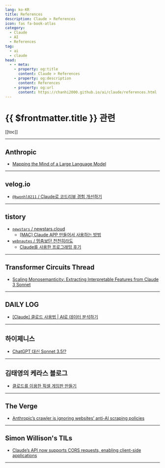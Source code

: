 ```yaml
---
lang: ko-KR
title: References
description: Claude > References
icon: fas fa-book-atlas
category: 
  - Claude
  - AI
  - References
tag: 
  - ai
  - claude
head:
  - - meta:
    - property: og:title
      content: Claude > References
    - property: og:description
      content: References
    - property: og:url
      content: https://chanhi2000.github.io/ai/claude/references.html
---
```


# {{ $frontmatter.title }} 관련

[[toc]]

---

## <VPIcon icon="iconfont icon-claude"/>Anthropic

- [Mapping the Mind of a Large Language Model](https://www.anthropic.com/research/mapping-mind-language-model)

---

## <VPIcon icon="iconfont icon-velog"/>velog.io

- [`@kwonhl0211` / Claude로 코드리뷰 경험 개선하기](https://velog.io/@kwonhl0211/Claude%EB%A1%9C-%EC%BD%94%EB%93%9C%EB%A6%AC%EB%B7%B0-%EA%B2%BD%ED%97%98-%EA%B0%9C%EC%84%A0%ED%95%98%EA%B8%B0)

---

## tistory

- [`newstars` / newstars.cloud](https://newstars.tistory.com/m/)
  - [\[MAC\] Claude APP 만들어서 사용하는 방법](https://newstars.tistory.com/m/593)
  <!-- END: newstars -->
- [`webnautes` / 멈춤보단 천천히라도](https://webnautes.tistory.com/m/)
  - [Claude를 사용한 프로그래밍 후기](https://webnautes.tistory.com/m/2423)
  <!-- END: webnautes -->
<!-- END: tistory.com -->

---

## Transformer Circuits Thread

- [Scaling Monosemanticity: Extracting Interpretable Features from Claude 3 Sonnet](https://transformer-circuits.pub/2024/scaling-monosemanticity/)

---

## DAILY LOG

- [\[Claude\] 클로드 사용법 | AI로 데이터 분석하기](https://jiyeonseo.github.io/2024/05/31/data-analytic-with-claude/)

---

## 하이제니스

- [ChatGPT 대신 Sonnet 3.5!?](https://m.blog.naver.com/chandong83/223505807147)

---

## 김태영의 케라스 블로그

- [클로드를 이용한 픽셀 게임판 만들기](http://tykimos.github.io/2024/07/14/creating_a_pixel_game_board_with_claude/)

---

## The Verge

- [Anthropic’s crawler is ignoring websites’ anti-AI scraping policies](https://theverge.com/2024/7/25/24205943/anthropic-ai-web-crawler-claudebot-ifixit-scraping-training-data)

---

## Simon Willison's TILs

- [Claude’s API now supports CORS requests, enabling client-side applications](https://simonwillison.net/2024/Aug/23/anthropic-dangerous-direct-browser-access/)

<!-- END: simonwillison.net -->

---

<TagLinks />